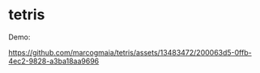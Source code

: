 # tetris


Demo:

https://github.com/marcogmaia/tetris/assets/13483472/200063d5-0ffb-4ec2-9828-a3ba18aa9696

